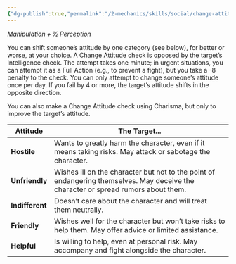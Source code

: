 ```yaml
---
{"dg-publish":true,"permalink":"/2-mechanics/skills/social/change-attitude/"}
---
```


*Manipulation + ½ Perception*

You can shift someone’s attitude by one category (see below), for better or worse, at your choice. A Change Attitude check is opposed by the target’s Intelligence check. The attempt takes one minute; in urgent situations, you can attempt it as a Full Action (e.g., to prevent a fight), but you take a -8 penalty to the check. You can only attempt to change someone’s attitude once per day. If you fail by 4 or more, the target’s attitude shifts in the opposite direction.

You can also make a Change Attitude check using Charisma, but only to improve the target’s attitude.

|**Attitude**|**The Target...**|
|---|---|
|**Hostile**|Wants to greatly harm the character, even if it means taking risks. May attack or sabotage the character.|
|**Unfriendly**|Wishes ill on the character but not to the point of endangering themselves. May deceive the character or spread rumors about them.|
|**Indifferent**|Doesn’t care about the character and will treat them neutrally.|
|**Friendly**|Wishes well for the character but won’t take risks to help them. May offer advice or limited assistance.|
|**Helpful**|Is willing to help, even at personal risk. May accompany and fight alongside the character.|

